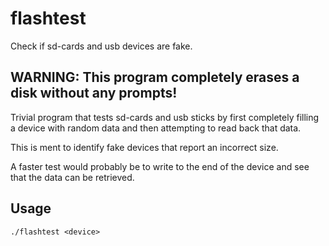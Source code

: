 # flashtest
Check if sd-cards and usb devices are fake.

## WARNING: This program completely erases a disk without any prompts!

Trivial program that tests sd-cards and usb sticks by first completely filling
a device with random data and then attempting to read back that data.

This is ment to identify fake devices that report an incorrect size.

A faster test would probably be to write to the end of the device and see that the data can be retrieved.

## Usage
```./flashtest <device>```


